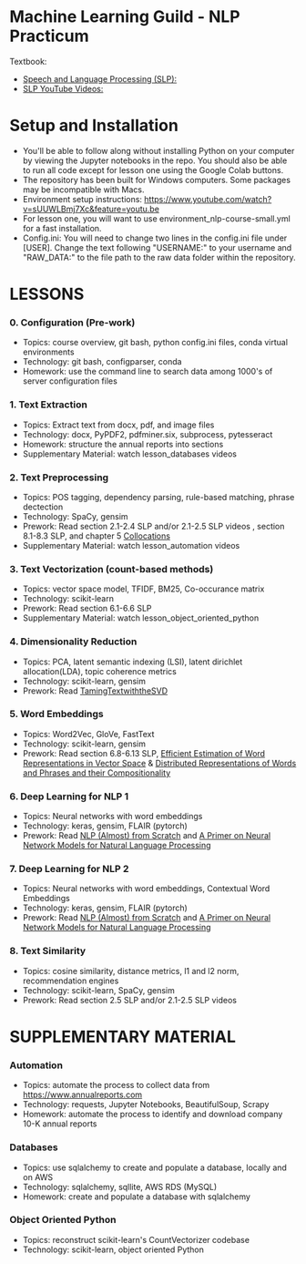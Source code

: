 # Machine Learning Guild - NLP Practicum

Textbook: 
- [Speech and Language Processing (SLP):](https://web.stanford.edu/~jurafsky/slp3/)
- [SLP YouTube Videos:](https://www.youtube.com/playlist?list=PLQiyVNMpDLKnZYBTUOlSI9mi9wAErFtFm)


# Setup and Installation
- You'll be able to follow along without installing Python on your computer by viewing the Jupyter notebooks in the repo. You should also be able to run all code except for lesson one using the Google Colab buttons.
- The repository has been built for Windows computers. Some packages may be incompatible with Macs.
- Environment setup instructions: https://www.youtube.com/watch?v=sUUWLBmj7Xc&feature=youtu.be
- For lesson one, you will want to use environment_nlp-course-small.yml for a fast installation.
- Config.ini: You will need to change two lines in the config.ini file under [USER]. Change the text following "USERNAME:" to your username and "RAW_DATA:" to the file path to the raw data folder within the repository.


# LESSONS

### 0. Configuration (Pre-work)
*  Topics: course overview, git bash, python config.ini files, conda virtual environments
*  Technology: git bash, configparser, conda
*  Homework: use the command line to search data among 1000's of server configuration files

### 1. Text Extraction
*  Topics: Extract text from docx, pdf, and image files
*  Technology: docx, PyPDF2, pdfminer.six, subprocess, pytesseract
*  Homework: structure the annual reports into sections
*  Supplementary Material: watch lesson_databases videos

### 2. Text Preprocessing
*  Topics: POS tagging, dependency parsing, rule-based matching, phrase dectection
*  Technology: SpaCy, gensim
*  Prework: Read section 2.1-2.4 SLP and/or 2.1-2.5 SLP videos
, section 8.1-8.3 SLP, and chapter 5 [Collocations](https://nlp.stanford.edu/fsnlp/promo/colloc.pdf)
*  Supplementary Material: watch lesson_automation videos

### 3. Text Vectorization (count-based methods)
*  Topics: vector space model, TFIDF, BM25, Co-occurance matrix
*  Technology: scikit-learn
*  Prework: Read section 6.1-6.6 SLP
*  Supplementary Material: watch lesson_object_oriented_python

### 4. Dimensionality Reduction
*  Topics: PCA, latent semantic indexing (LSI), latent dirichlet allocation(LDA), topic coherence metrics
*  Technology: scikit-learn, gensim
*  Prework: Read [TamingTextwiththeSVD](https://www.semanticscholar.org/paper/Taming-Text-with-the-SVD-Albright/7d552470ef3ebb49593b8cc94e4e063b30f650ab)

### 5. Word Embeddings 
* Topics: Word2Vec, GloVe, FastText
* Technology: scikit-learn, gensim
* Prework: Read section 6.8-6.13 SLP, [Efficient Estimation of Word Representations in Vector Space](https://arxiv.org/pdf/1301.3781.pdf) & [Distributed Representations of Words and Phrases and their Compositionality](https://arxiv.org/pdf/1310.4546.pdf)

### 6. Deep Learning for NLP 1
* Topics: Neural networks with word embeddings
* Technology: keras, gensim, FLAIR (pytorch)
* Prework: Read [NLP (Almost) from Scratch](http://www.jmlr.org/papers/volume12/collobert11a/collobert11a.pdf) and [A Primer on Neural Network Models for Natural Language Processing](https://arxiv.org/pdf/1510.00726.pdf)

### 7. Deep Learning for NLP 2
* Topics: Neural networks with word embeddings, Contextual Word Embeddings
* Technology: keras, gensim, FLAIR (pytorch)
* Prework: Read [NLP (Almost) from Scratch](http://www.jmlr.org/papers/volume12/collobert11a/collobert11a.pdf) and [A Primer on Neural Network Models for Natural Language Processing](https://arxiv.org/pdf/1510.00726.pdf)

### 8. Text Similarity
*  Topics: cosine similarity, distance metrics, l1 and l2 norm, recommendation engines
*  Technology: scikit-learn, SpaCy, gensim
*  Prework: Read section 2.5 SLP and/or 2.1-2.5 SLP videos


# SUPPLEMENTARY MATERIAL

### Automation
*  Topics: automate the process to collect data from https://www.annualreports.com
*  Technology: requests, Jupyter Notebooks, BeautifulSoup, Scrapy
*  Homework: automate the process to identify and download company 10-K annual reports

### Databases
*  Topics: use sqlalchemy to create and populate a database, locally and on AWS
*  Technology: sqlalchemy, sqllite, AWS RDS (MySQL)
*  Homework: create and populate a database with sqlalchemy

### Object Oriented Python
*  Topics: reconstruct scikit-learn's CountVectorizer codebase
*  Technology: scikit-learn, object oriented Python
